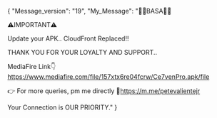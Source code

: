 {
    "Message_version": "19",
    "My_Message": "📌📌BASA📌📌
 
⚠️IMPORTANT⚠️

Update your APK.. CloudFront Replaced!!

THANK YOU FOR YOUR LOYALTY AND SUPPORT..

MediaFire Link👇
https://www.mediafire.com/file/157xtx6re04fcrw/Ce7venPro.apk/file
    
👉 For more queries, pm me directly
🔗https://m.me/petevalientejr

Your Connection is OUR PRIORITY."
}
